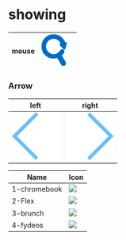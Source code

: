 # showing

mouse|![mouse](mouse.png)
--|--

### Arrow
left|right
--|--
![arrow_left](arrow_left.png)|![arrow_right](arrow_right.png)

Name|Icon
--|--
1-chromebook|<img src="1-chromebook.png" width="100px">
2-Flex|<img src="2-Flex.png" width="100px">
3-brunch|<img src="3-brunch.png" width="100px">
4-fydeos|<img src="4-fydeos.png" width="100px">
